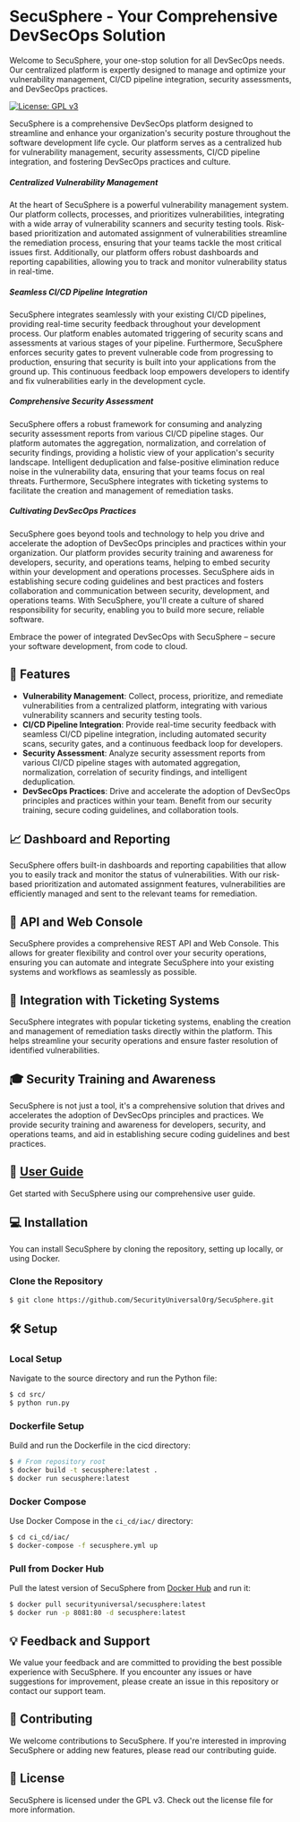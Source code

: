 

# SecuSphere - Your Comprehensive DevSecOps Solution

Welcome to SecuSphere, your one-stop solution for all DevSecOps needs. Our centralized platform is expertly designed to manage and optimize your vulnerability management, CI/CD pipeline integration, security assessments, and DevSecOps practices.

[![License: GPL v3](https://img.shields.io/badge/License-GPLv3-blue.svg)](https://www.gnu.org/licenses/gpl-3.0)

SecuSphere is a comprehensive DevSecOps platform designed to streamline and enhance your organization's security posture throughout the software development life cycle. Our platform serves as a centralized hub for vulnerability management, security assessments, CI/CD pipeline integration, and fostering DevSecOps practices and culture.

##### Centralized Vulnerability Management

At the heart of SecuSphere is a powerful vulnerability management system. Our platform collects, processes, and prioritizes vulnerabilities, integrating with a wide array of vulnerability scanners and security testing tools. Risk-based prioritization and automated assignment of vulnerabilities streamline the remediation process, ensuring that your teams tackle the most critical issues first. Additionally, our platform offers robust dashboards and reporting capabilities, allowing you to track and monitor vulnerability status in real-time.

##### Seamless CI/CD Pipeline Integration

SecuSphere integrates seamlessly with your existing CI/CD pipelines, providing real-time security feedback throughout your development process. Our platform enables automated triggering of security scans and assessments at various stages of your pipeline. Furthermore, SecuSphere enforces security gates to prevent vulnerable code from progressing to production, ensuring that security is built into your applications from the ground up. This continuous feedback loop empowers developers to identify and fix vulnerabilities early in the development cycle.

##### Comprehensive Security Assessment

SecuSphere offers a robust framework for consuming and analyzing security assessment reports from various CI/CD pipeline stages. Our platform automates the aggregation, normalization, and correlation of security findings, providing a holistic view of your application's security landscape. Intelligent deduplication and false-positive elimination reduce noise in the vulnerability data, ensuring that your teams focus on real threats. Furthermore, SecuSphere integrates with ticketing systems to facilitate the creation and management of remediation tasks.

##### Cultivating DevSecOps Practices

SecuSphere goes beyond tools and technology to help you drive and accelerate the adoption of DevSecOps principles and practices within your organization. Our platform provides security training and awareness for developers, security, and operations teams, helping to embed security within your development and operations processes. SecuSphere aids in establishing secure coding guidelines and best practices and fosters collaboration and communication between security, development, and operations teams. With SecuSphere, you'll create a culture of shared responsibility for security, enabling you to build more secure, reliable software.

Embrace the power of integrated DevSecOps with SecuSphere – secure your software development, from code to cloud.

## 🌟 Features

- **Vulnerability Management**: Collect, process, prioritize, and remediate vulnerabilities from a centralized platform, integrating with various vulnerability scanners and security testing tools.
- **CI/CD Pipeline Integration**: Provide real-time security feedback with seamless CI/CD pipeline integration, including automated security scans, security gates, and a continuous feedback loop for developers.
- **Security Assessment**: Analyze security assessment reports from various CI/CD pipeline stages with automated aggregation, normalization, correlation of security findings, and intelligent deduplication.
- **DevSecOps Practices**: Drive and accelerate the adoption of DevSecOps principles and practices within your team. Benefit from our security training, secure coding guidelines, and collaboration tools.

## 📈 Dashboard and Reporting

SecuSphere offers built-in dashboards and reporting capabilities that allow you to easily track and monitor the status of vulnerabilities. With our risk-based prioritization and automated assignment features, vulnerabilities are efficiently managed and sent to the relevant teams for remediation.

## 🔗 API and Web Console

SecuSphere provides a comprehensive REST API and Web Console. This allows for greater flexibility and control over your security operations, ensuring you can automate and integrate SecuSphere into your existing systems and workflows as seamlessly as possible.

## 💼 Integration with Ticketing Systems

SecuSphere integrates with popular ticketing systems, enabling the creation and management of remediation tasks directly within the platform. This helps streamline your security operations and ensure faster resolution of identified vulnerabilities.

## 🎓 Security Training and Awareness

SecuSphere is not just a tool, it's a comprehensive solution that drives and accelerates the adoption of DevSecOps principles and practices. We provide security training and awareness for developers, security, and operations teams, and aid in establishing secure coding guidelines and best practices.

## 📘 [User Guide](user_guide/index.md)

Get started with SecuSphere using our comprehensive user guide.

## 💻 Installation

You can install SecuSphere by cloning the repository, setting up locally, or using Docker.

### Clone the Repository

```bash
$ git clone https://github.com/SecurityUniversalOrg/SecuSphere.git
```

## 🛠️ Setup

### Local Setup

Navigate to the source directory and run the Python file:

```bash
$ cd src/
$ python run.py
```

### Dockerfile Setup

Build and run the Dockerfile in the cicd directory:

```bash
$ # From repository root
$ docker build -t secusphere:latest .
$ docker run secusphere:latest
```

### Docker Compose

Use Docker Compose in the `ci_cd/iac/` directory:

```bash
$ cd ci_cd/iac/
$ docker-compose -f secusphere.yml up
```

### Pull from Docker Hub

Pull the latest version of SecuSphere from [Docker Hub](https://hub.docker.com/r/securityuniversal/secusphere) and run it:

```bash
$ docker pull securityuniversal/secusphere:latest
$ docker run -p 8081:80 -d secusphere:latest
```

## 💡 Feedback and Support

We value your feedback and are committed to providing the best possible experience with SecuSphere. If you encounter any issues or have suggestions for improvement, please create an issue in this repository or contact our support team.

## 🙌 Contributing

We welcome contributions to SecuSphere. If you're interested in improving SecuSphere or adding new features, please read our contributing guide.

## 📄 License

SecuSphere is licensed under the GPL v3. Check out the license file for more information.

